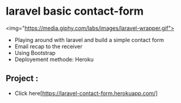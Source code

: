 # laravel basic contact-form

<img="https://media.giphy.com/labs/images/laravel-wrapper.gif">

- Playing around with laravel and build a simple contact form
- Email recap to the receiver
- Using Bootstrap 
- Deployement methode: Heroku

## Project :

- Click here[https://laravel-contact-form.herokuapp.com/]

